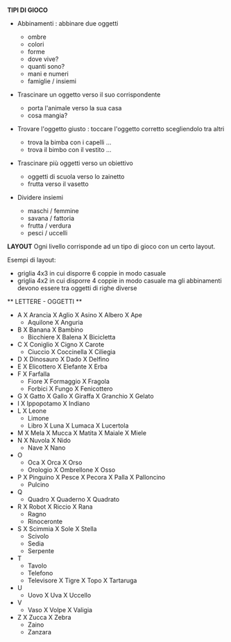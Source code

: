 **TIPI DI GIOCO**

- Abbinamenti : abbinare due oggetti
    - ombre
    - colori
    - forme
    - dove vive?
    - quanti sono?
    - mani e numeri
    - famiglie / insiemi

- Trascinare un oggetto verso il suo corrispondente
    - porta l'animale verso la sua casa
    - cosa mangia?

- Trovare l'oggetto giusto : toccare l'oggetto corretto scegliendolo tra altri
    - trova la bimba con i capelli ...
    - trova il bimbo con il vestito ...

- Trascinare più oggetti verso un obiettivo
    - oggetti di scuola verso lo zainetto
    - frutta verso il vasetto

- Dividere insiemi
    - maschi / femmine
    - savana / fattoria
    - frutta / verdura
    - pesci / uccelli


**LAYOUT**
Ogni livello corrisponde ad un tipo di gioco con un certo layout.

Esempi di layout:
- griglia 4x3 in cui disporre 6 coppie in modo casuale
- griglia 4x2 in cui disporre 4 coppie in modo casuale ma gli abbinamenti devono essere tra oggetti di righe diverse






** LETTERE - OGGETTI **
- A
    X Arancia
    X Aglio
    X Asino
    X Albero
    X Ape
    - Aquilone
    X Anguria
- B
    X Banana
    X Bambino
    - Bicchiere
    X Balena
    X Bicicletta
- C
    X Coniglio
    X Cigno
    X Carote
    - Ciuccio
    X Coccinella
    X Ciliegia
- D
    X Dinosauro
    X Dado
    X Delfino
- E
    X Elicottero
    X Elefante
    X Erba
- F
    X Farfalla
    - Fiore
    X Formaggio
    X Fragola
    - Forbici
    X Fungo
    X Fenicottero
- G
    X Gatto
    X Gallo
    X Giraffa
    X Granchio
    X Gelato
- I
    X Ippopotamo
    X Indiano
- L
    X Leone
    - Limone
    - Libro
    X Luna
    X Lumaca
    X Lucertola
- M
    X Mela
    X Mucca
    X Matita
    X Maiale
    X Miele
- N
    X Nuvola
    X Nido
    - Nave
    X Nano
- O
    - Oca
    X Orca
    X Orso
    - Orologio
    X Ombrellone
    X Osso
- P
    X Pinguino
    X Pesce
    X Pecora
    X Palla
    X Palloncino
    - Pulcino
- Q
    - Quadro
    X Quaderno
    X Quadrato
- R
    X Robot
    X Riccio
    X Rana
    - Ragno
    - Rinoceronte
- S
    X Scimmia
    X Sole
    X Stella
    - Scivolo
    - Sedia
    - Serpente
- T
    - Tavolo
    - Telefono
    - Televisore
    X Tigre
    X Topo
    X Tartaruga
- U
    - Uovo
    X Uva
    X Uccello
- V
    - Vaso
    X Volpe
    X Valigia
- Z
    X Zucca
    X Zebra
    - Zaino
    - Zanzara